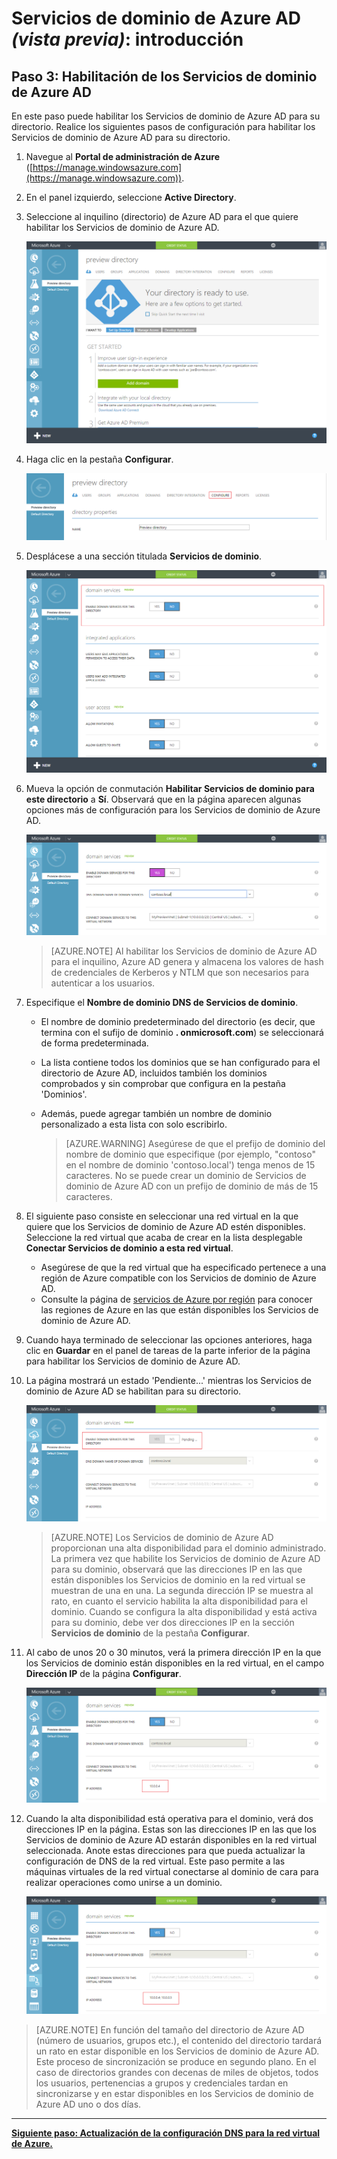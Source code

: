 <properties
	pageTitle="Vista previa de los Servicios de dominio de Azure Active Directory: introducción | Microsoft Azure"
	description="Introducción a los Servicios de dominio de Azure Active Directory"
	services="active-directory-ds"
	documentationCenter=""
	authors="mahesh-unnikrishnan"
	manager="stevenpo"
	editor="curtand"/>

<tags
	ms.service="active-directory-ds"
	ms.workload="identity"
	ms.tgt_pltfrm="na"
	ms.devlang="na"
	ms.topic="article"
	ms.date="01/26/2016"
	ms.author="maheshu"/>

# Servicios de dominio de Azure AD *(vista previa)*: introducción

## Paso 3: Habilitación de los Servicios de dominio de Azure AD
En este paso puede habilitar los Servicios de dominio de Azure AD para su directorio. Realice los siguientes pasos de configuración para habilitar los Servicios de dominio de Azure AD para su directorio.

1. Navegue al **Portal de administración de Azure** ([https://manage.windowsazure.com](https://manage.windowsazure.com)).
2. En el panel izquierdo, seleccione **Active Directory**.
3. Seleccione al inquilino (directorio) de Azure AD para el que quiere habilitar los Servicios de dominio de Azure AD.

    ![Selección de un directorio de Azure AD](./media/active-directory-domain-services-getting-started/select-aad-directory.png)

4. Haga clic en la pestaña **Configurar**.

    ![Pestaña Configurar del directorio](./media/active-directory-domain-services-getting-started/configure-tab.png)

5. Desplácese a una sección titulada **Servicios de dominio**.

    ![Sección de configuración de los Servicios de dominio](./media/active-directory-domain-services-getting-started/domain-services-configuration.png)

6. Mueva la opción de conmutación **Habilitar Servicios de dominio para este directorio** a **Sí**. Observará que en la página aparecen algunas opciones más de configuración para los Servicios de dominio de Azure AD.

    ![Habilitación de los Servicios de dominio](./media/active-directory-domain-services-getting-started/enable-domain-services.png)

    > [AZURE.NOTE] Al habilitar los Servicios de dominio de Azure AD para el inquilino, Azure AD genera y almacena los valores de hash de credenciales de Kerberos y NTLM que son necesarios para autenticar a los usuarios.

7. Especifique el **Nombre de dominio DNS de Servicios de dominio**.
   - El nombre de dominio predeterminado del directorio (es decir, que termina con el sufijo de dominio **. onmicrosoft.com**) se seleccionará de forma predeterminada.
   - La lista contiene todos los dominios que se han configurado para el directorio de Azure AD, incluidos también los dominios comprobados y sin comprobar que configura en la pestaña 'Dominios'.
   - Además, puede agregar también un nombre de dominio personalizado a esta lista con solo escribirlo.

     >[AZURE.WARNING] Asegúrese de que el prefijo de dominio del nombre de dominio que especifique (por ejemplo, "contoso" en el nombre de dominio 'contoso.local') tenga menos de 15 caracteres. No se puede crear un dominio de Servicios de dominio de Azure AD con un prefijo de dominio de más de 15 caracteres.

8. El siguiente paso consiste en seleccionar una red virtual en la que quiere que los Servicios de dominio de Azure AD estén disponibles. Seleccione la red virtual que acaba de crear en la lista desplegable **Conectar Servicios de dominio a esta red virtual**.
   - Asegúrese de que la red virtual que ha especificado pertenece a una región de Azure compatible con los Servicios de dominio de Azure AD.
   - Consulte la página de [servicios de Azure por región](https://azure.microsoft.com/regions/#services/) para conocer las regiones de Azure en las que están disponibles los Servicios de dominio de Azure AD.

9. Cuando haya terminado de seleccionar las opciones anteriores, haga clic en **Guardar** en el panel de tareas de la parte inferior de la página para habilitar los Servicios de dominio de Azure AD.
10. La página mostrará un estado 'Pendiente...' mientras los Servicios de dominio de Azure AD se habilitan para su directorio.

    ![Habilitación de los Servicios de dominio: estado pendiente](./media/active-directory-domain-services-getting-started/enable-domain-services-pendingstate.png)

    > [AZURE.NOTE] Los Servicios de dominio de Azure AD proporcionan una alta disponibilidad para el dominio administrado. La primera vez que habilite los Servicios de dominio de Azure AD para su dominio, observará que las direcciones IP en las que están disponibles los Servicios de dominio en la red virtual se muestran de una en una. La segunda dirección IP se muestra al rato, en cuanto el servicio habilita la alta disponibilidad para el dominio. Cuando se configura la alta disponibilidad y está activa para su dominio, debe ver dos direcciones IP en la sección **Servicios de dominio** de la pestaña **Configurar**.

11. Al cabo de unos 20 o 30 minutos, verá la primera dirección IP en la que los Servicios de dominio están disponibles en la red virtual, en el campo **Dirección IP** de la página **Configurar**.

    ![Servicios de dominio habilitados: primera dirección IP aprovisionada](./media/active-directory-domain-services-getting-started/domain-services-enabled-firstdc-available.png)

12. Cuando la alta disponibilidad está operativa para el dominio, verá dos direcciones IP en la página. Estas son las direcciones IP en las que los Servicios de dominio de Azure AD estarán disponibles en la red virtual seleccionada. Anote estas direcciones para que pueda actualizar la configuración de DNS de la red virtual. Este paso permite a las máquinas virtuales de la red virtual conectarse al dominio de cara para realizar operaciones como unirse a un dominio.

    ![Servicios de dominio habilitados: ambas direcciones IP aprovisionadas](./media/active-directory-domain-services-getting-started/domain-services-enabled-bothdcs-available.png)

> [AZURE.NOTE] En función del tamaño del directorio de Azure AD (número de usuarios, grupos etc.), el contenido del directorio tardará un rato en estar disponible en los Servicios de dominio de Azure AD. Este proceso de sincronización se produce en segundo plano. En el caso de directorios grandes con decenas de miles de objetos, todos los usuarios, pertenencias a grupos y credenciales tardan en sincronizarse y en estar disponibles en los Servicios de dominio de Azure AD uno o dos días.


---
[**Siguiente paso: Actualización de la configuración DNS para la red virtual de Azure.**](active-directory-ds-getting-started-dns.md)

<!---HONumber=AcomDC_0128_2016-->